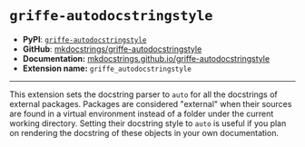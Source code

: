 # `griffe-autodocstringstyle`

- **PyPI**: [`griffe-autodocstringstyle`](https://pypi.org/project/griffe-autodocstringstyle/)
- **GitHub**: [mkdocstrings/griffe-autodocstringstyle](https://github.com/mkdocstrings/griffe-autodocstringstyle)
- **Documentation:** [mkdocstrings.github.io/griffe-autodocstringstyle](https://mkdocstrings.github.io/griffe-autodocstringstyle)
- **Extension name:** `griffe_autodocstringstyle`

---

This extension sets the docstring parser to `auto` for all the docstrings of external packages. Packages are considered "external" when their sources are found in a virtual environment instead of a folder under the current working directory. Setting their docstring style to `auto` is useful if you plan on rendering the docstring of these objects in your own documentation.

